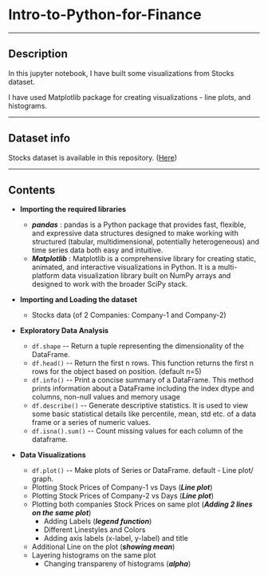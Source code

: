 # Intro-to-Python-for-Finance

---
## Description
In this jupyter notebook, I have built some visualizations from Stocks dataset.

I have used Matplotlib package for creating visualizations - line plots, and histograms.

---
## Dataset info
Stocks dataset is available in this repository. ([Here](https://github.com/Ravjot03/Intro-to-Python-for-Finance/blob/main/Dataset/stock_data2.csv))

---
## Contents

- **Importing the required libraries**
  - ***pandas*** : pandas is a Python package that provides fast, flexible, and expressive data structures designed to make working with structured (tabular, multidimensional, potentially heterogeneous) and time series data both easy and intuitive.
  - ***Matplotlib*** : Matplotlib is a comprehensive library for creating static, animated, and interactive visualizations in Python. It is a multi-platform data visualization library built on NumPy arrays and designed to work with the broader SciPy stack.

- **Importing and Loading the dataset**
  - Stocks data (of 2 Companies: Company-1 and Company-2)
  
- **Exploratory Data Analysis**
  - `df.shape` -- Return a tuple representing the dimensionality of the DataFrame.
  - `df.head()` -- Return the first n rows. This function returns the first n rows for the object based on position. (default n=5)
  - `df.info()` -- Print a concise summary of a DataFrame. This method prints information about a DataFrame including the index dtype and columns, non-null values and memory usage
  - `df.describe()` -- Generate descriptive statistics. It is used to view some basic statistical details like percentile, mean, std etc. of a data frame or a series of numeric values.
  - `df.isna().sum()` -- Count missing values for each column of the dataframe.
- **Data Visualizations**
  - `df.plot()` -- Make plots of Series or DataFrame. default - Line plot/ graph.
  - Plotting Stock Prices of Company-1 vs Days (***Line plot***)
  - Plotting Stock Prices of Company-2 vs Days (***Line plot***)
  - Plotting both companies Stock Prices on same plot (***Adding 2 lines on the same plot***)
    - Adding Labels (***legend function***)
    - Different Linestyles and Colors
    - Adding axis labels (x-label, y-label) and title
  - Additional Line on the plot (***showing mean***)
  - Layering histograms on the same plot
    - Changing transpareny of histograms (***alpha***)
    
